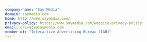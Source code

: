 ```yaml
---
company-name: "Say Media"
domain: saymedia.com
home: http://www.saymedia.com/
privacy-policy: https://www.saymedia.com/website-privacy-policy
email: privacy@saymedia.com
member-of: "Interactive Advertising Bureau (IAB)"
---
```




